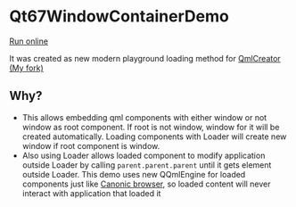 # Qt67WindowContainerDemo
[Run online](https://altevedev.github.io/Qt67WindowContainerDemo/)

It was created as new modern playground loading method for [QmlCreator (My fork)](https://github.com/pp2e/qmlcreator)

## Why?
* This allows embedding qml components with either window or not window as root component. If root is not window, window for it will be created automatically. Loading components with Loader will create new window if root component is window.
* Also using Loader allows loaded component to modify application outside Loader by calling ```parent.parent.parent``` until it gets element outside Loader. This demo uses new QQmlEngine for loaded components just like [Canonic browser](https://github.com/canonic/canonic), so loaded content will never interact with application that loaded it
